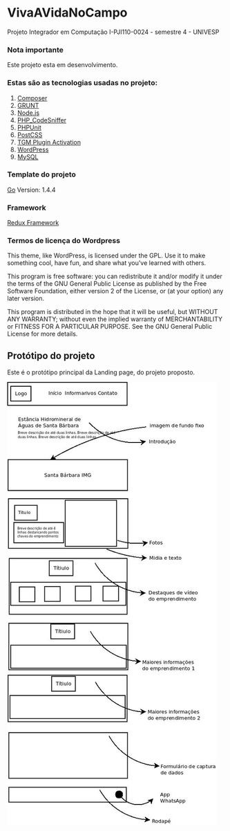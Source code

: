 # VivaAVidaNoCampo
Projeto Integrador em Computação I-PJI110-0024 - semestre 4 - UNIVESP

### Nota importante
Este projeto esta em desenvolvimento.

### Estas são as tecnologias usadas no projeto:


1. [Composer](https://getcomposer.org/)
2. [GRUNT](https://gruntjs.com/)
3. [Node.js](https://nodejs.org/en/)
4. [PHP_CodeSniffer](https://github.com/squizlabs/PHP_CodeSniffer)
5. [PHPUnit](https://phpunit.de/)
6. [PostCSS](https://postcss.org/)
7. [TGM Plugin Activation](http://tgmpluginactivation.com/)
8. [WordPress](https://wordpress.org/)
9. [MySQL](https://www.mysql.com/)

### Template do projeto
[Go](https://wordpress.org/themes/go/) Version: 1.4.4

### Framework
[Redux Framework](https://old.redux.io/)



### Termos de licença do Wordpress
This theme, like WordPress, is licensed under the GPL. Use it to make something cool, have fun, and share what you've learned with others.

This program is free software: you can redistribute it and/or modify it under the terms of the GNU General Public License as published by the Free Software Foundation, either version 2 of the License, or (at your option) any later version.

This program is distributed in the hope that it will be useful, but WITHOUT ANY WARRANTY; without even the implied warranty of MERCHANTABILITY or FITNESS FOR A PARTICULAR PURPOSE. See the GNU General Public License for more details.

## Protótipo do projeto
Este é o protótipo principal da Landing page, do projeto proposto.

![protótipo](./prototipo/prototipo-da-pagina-principal.jpeg)

